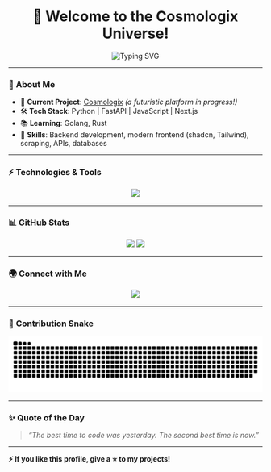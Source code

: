 <!-- HEADER WITH ANIMATED TEXT -->
<h1 align="center">🌌 Welcome to the Cosmologix Universe!</h1>

<p align="center">
  <img src="https://readme-typing-svg.demolab.com?font=Fira+Code&weight=600&size=28&duration=4000&pause=1000&color=00F7FF&center=true&vCenter=true&width=700&lines=Hey+👋+I'm+Juanxyzz;Backend+%7C+Frontend+%7C+Security;Creator+of+Cosmologix;Always+learning+%F0%9F%9A%80" alt="Typing SVG" />
</p>

---

### 🌠 **About Me**
- 🚀 **Current Project**: [Cosmologix]([https://github.com/YOUR-GITHUB](https://x.com/CosmologixTools)) *(a futuristic platform in progress!)*
- 🛠 **Tech Stack**: Python | FastAPI | JavaScript | Next.js
- 📚 **Learning**: Golang, Rust
- 🧩 **Skills**: Backend development, modern frontend (shadcn, Tailwind), scraping, APIs, databases

---

### ⚡ **Technologies & Tools**
<p align="center">
  <img src="https://skillicons.dev/icons?i=python,rust,fastapi,js,nextjs,html,css,tailwind,go,docker,git,linux,postgres" />
</p>

---

### 📊 **GitHub Stats**
<p align="center">
  <img src="https://github-readme-stats.vercel.app/api?username=juandeldago74&show_icons=true&theme=tokyonight&count_private=true" height="180px"/>
  <img src="https://github-readme-streak-stats.herokuapp.com/?user=juandeldago74&theme=tokyonight" height="180px"/>
</p>

---

### 🌍 **Connect with Me**
<p align="center">
  <a href="https://discord.com/users/juanxyzz"><img src="https://img.shields.io/badge/Discord-5865F2?style=for-the-badge&logo=discord&logoColor=white" /></a>
</p>

---

### 🐍 **Contribution Snake**
![snake gif](https://github.com/Platane/snk/raw/output/github-contribution-grid-snake.svg)

---

### ✨ **Quote of the Day**
> *“The best time to code was yesterday. The second best time is now.”*

---

**⚡ If you like this profile, give a ⭐ to my projects!**
